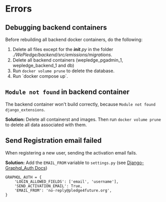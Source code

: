 # Errors

## Debugging backend containers

Before rebuilding all backend docker containers, do the following: 
1. Delete all files except for the *__init__.py* in the folder *./WePledge/backend/src/emissions/migrations*.
2. Delete all backend containers (wepledge_pgadmin_1, wepledge_backend_1 and db)
3. Run `docker volume prune` to delete the database. 
4. Run `docker compose up´.


## `Module not found` in backend container 

The backend container won't build correctly, because `Module not found django_extensions`.

**Solution:** Delete all containerst and images. Then run `docker volume prune` to delete all data associated with them.


## Send Registration email failed

When registering a new user, sending the activation email fails.

**Solution:** Add the `EMAIL_FROM` variable to `settings.py` (see [Django-Graphql_Auth Docs](https://django-graphql-auth.readthedocs.io/en/latest/settings/))

```
GRAPHQL_AUTH = {
    'LOGIN_ALLOWED_FIELDS': ['email', 'username'],
    'SEND_ACTIVATION_EMAIL': True,
    'EMAIL_FROM': 'no-reply@pledge4future.org',
}
```
